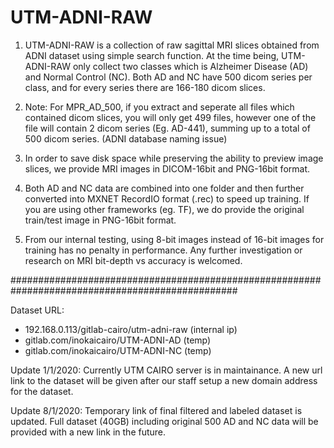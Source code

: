 # UTM-ADNI-RAW

1. UTM-ADNI-RAW is a collection of raw sagittal MRI slices obtained from ADNI dataset using simple search function. At the time being, UTM-ADNI-RAW only collect two classes which is Alzheimer Disease (AD) and Normal Control (NC). Both AD and NC have 500 dicom series per class, and for every series there are 166-180 dicom slices. 

2. Note: For MPR_AD_500, if you extract and seperate all files which contained dicom slices, you will only get 499 files, however one of the file will contain 2 dicom series (Eg. AD-441), summing up to a total of 500 dicom series. (ADNI database naming issue)

3. In order to save disk space while preserving the ability to preview image slices, we provide MRI images in DICOM-16bit and PNG-16bit format.

4. Both AD and NC data are combined into one folder and then further converted into MXNET RecordIO format (.rec) to speed up training. If you are using other frameworks (eg. TF), we do provide the original train/test image in PNG-16bit format.

5. From our internal testing, using 8-bit images instead of 16-bit images for training has no penalty in performance. Any further investigation or research on MRI bit-depth vs accuracy is welcomed.

#################################################################################################

Dataset URL: 
- 192.168.0.113/gitlab-cairo/utm-adni-raw (internal ip)
- gitlab.com/inokaicairo/UTM-ADNI-AD (temp)
- gitlab.com/inokaicairo/UTM-ADNI-NC (temp)

Update 1/1/2020: Currently UTM CAIRO server is in maintainance. A new url link to the dataset will be given after our staff setup a new domain address for the dataset.

Update 8/1/2020: Temporary link of final filtered and labeled dataset is updated. Full dataset (40GB) including original 500 AD and NC data will be provided with a new link in the future.
